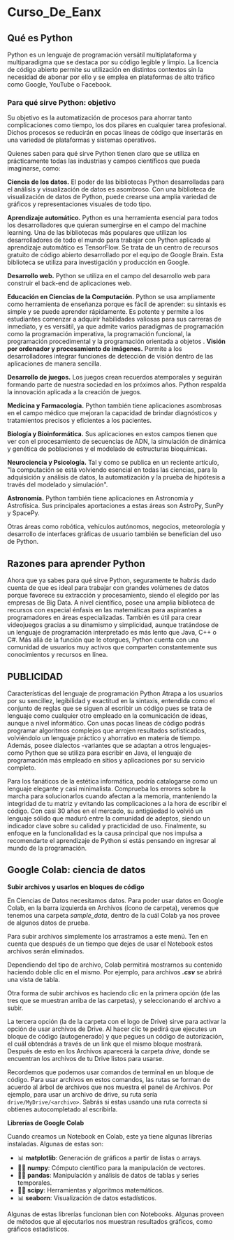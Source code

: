 # Curso_De_Eanx
## Qué es Python
Python es un lenguaje de programación versátil multiplataforma y multiparadigma que se destaca por su código legible y limpio. La licencia de código abierto permite su utilización en distintos contextos sin la necesidad de abonar por ello y se emplea en plataformas de alto tráfico como Google, YouTube o Facebook.

### Para qué sirve Python: objetivo
Su objetivo es la automatización de procesos para ahorrar tanto complicaciones como tiempo, los dos pilares en cualquier tarea profesional. Dichos procesos se reducirán en pocas líneas de código que insertarás en una variedad de plataformas y sistemas operativos.

Quienes saben para qué sirve Python tienen claro que se utiliza en prácticamente todas las industrias y campos científicos que pueda imaginarse, como:

**Ciencia de los datos.** El poder de las bibliotecas Python desarrolladas para el análisis y visualización de datos es asombroso. Con una biblioteca de visualización de datos de Python, puede crearse una amplia variedad de gráficos y representaciones visuales de todo tipo.

**Aprendizaje automático.** Python es una herramienta esencial para todos los desarrolladores que quieran sumergirse en el campo del machine learning. Una de las bibliotecas más populares que utilizan los desarrolladores de todo el mundo para trabajar con Python aplicado al aprendizaje automático es TensorFlow. Se trata de un centro de recursos gratuito de código abierto desarrollado por el equipo de Google Brain. Esta biblioteca se utiliza para investigación y producción en Google.

**Desarrollo web.** Python se utiliza en el campo del desarrollo web para construir el back-end de aplicaciones web.

**Educación en Ciencias de la Computación.** Python se usa ampliamente como herramienta de enseñanza porque es fácil de aprender: su sintaxis es simple y se puede aprender rápidamente. Es potente y permite a los estudiantes comenzar a adquirir habilidades valiosas para sus carreras de inmediato, y es versátil, ya que admite varios paradigmas de programación como la programación imperativa, la programación funcional, la programación procedimental y la programación orientada a objetos
.
**Visión por ordenador y procesamiento de imágenes.** Permite a los desarrolladores integrar  funciones de detección de visión dentro de las aplicaciones de manera sencilla.

**Desarrollo de juegos.** Los juegos crean recuerdos atemporales y seguirán formando parte de nuestra sociedad en los próximos años. Python respalda la innovación aplicada a la creación de juegos.

**Medicina y Farmacología.** Python también tiene aplicaciones asombrosas en el campo médico que mejoran la capacidad de brindar diagnósticos y tratamientos precisos y eficientes a los pacientes.

**Biología y Bioinformática.** Sus aplicaciones en estos campos tienen que ver con el procesamiento de secuencias de ADN, la simulación de dinámica y genética de poblaciones y el modelado de estructuras bioquímicas.

**Neurociencia y Psicología.** Tal y como se publica en un reciente artículo, "la computación se está volviendo esencial en todas las ciencias, para la adquisición y análisis de datos, la automatización y la prueba de hipótesis a través del modelado y simulación".

**Astronomía.** Python también tiene aplicaciones en Astronomía y Astrofísica. Sus principales aportaciones a estas áreas son AstroPy, SunPy y SpacePy.

Otras áreas como robótica, vehículos autónomos, negocios, meteorología y desarrollo de interfaces gráficas de usuario también se benefician del uso de Python.
## Razones para aprender Python
Ahora que ya sabes para qué sirve Python, seguramente te habrás dado cuenta de que es ideal para trabajar con grandes volúmenes de datos porque favorece su extracción y procesamiento, siendo el elegido por las empresas de Big Data. A nivel científico, posee una amplia biblioteca de recursos con especial énfasis en las matemáticas para aspirantes a programadores en áreas especializadas. También es útil para crear videojuegos gracias a su dinamismo y simplicidad, aunque tratándose de un lenguaje de programación interpretado es más lento que Java, C++ o C#. Más allá de la función que le otorgues, Python cuenta con una comunidad de usuarios muy activos que comparten constantemente sus conocimientos y recursos en línea.

## PUBLICIDAD

Características del lenguaje de programación Python
Atrapa a los usuarios por su sencillez, legibilidad y exactitud en la sintaxis, entendida como el conjunto de reglas que se siguen al escribir un código pues se trata de lenguaje como cualquier otro empleado en la comunicación de ideas, aunque a nivel informático. Con unas pocas líneas de código podrás programar algoritmos complejos que arrojen resultados sofisticados, volviéndolo un lenguaje práctico y ahorrativo en materia de tiempo. Además, posee dialectos -variantes que se adaptan a otros lenguajes- como Python que se utiliza para escribir en Java, el lenguaje de programación más empleado en sitios y aplicaciones por su servicio completo.

Para los fanáticos de la estética informática, podría catalogarse como un lenguaje elegante y casi minimalista. Comprueba los errores sobre la marcha para solucionarlos cuando afectan a la memoria, manteniendo la integridad de tu matriz y evitando las complicaciones a la hora de escribir el código. Con casi 30 años en el mercado, su antigüedad lo volvió un lenguaje sólido que maduró entre la comunidad de adeptos, siendo un indicador clave sobre su calidad y practicidad de uso. Finalmente, su enfoque en la funcionalidad es la causa principal que nos impulsa a recomendarte el aprendizaje de Python si estás pensando en ingresar al mundo de la programación.
## Google Colab: ciencia de datos

**Subir archivos y usarlos en bloques de código**

En Ciencias de Datos necesitamos datos. Para poder usar datos en Google Colab, en la barra izquierda en Archivos (ícono de carpeta), veremos que tenemos una carpeta *sample_data*, dentro de la cuál Colab ya nos provee de algunos datos de prueba.

Para subir archivos simplemente los arrastramos a este menú. Ten en cuenta que después de un tiempo que dejes de usar el Notebook estos archivos serán eliminados.

Dependiendo del tipo de archivo, Colab permitirá mostrarnos su contenido haciendo doble clic en el mismo. Por ejemplo, para archivos ***.csv*** se abrirá una vista de tabla.

Otra forma de subir archivos es haciendo clic en la primera opción (de las tres que se muestran arriba de las carpetas), y seleccionando el archivo a subir.

La tercera opción (la de la carpeta con el logo de Drive) sirve para activar la opción de usar archivos de Drive. Al hacer clic te pedirá que ejecutes un bloque de código (autogenerado) y que pegues un código de autorización, el cuál obtendrás a través de un link que el mismo bloque mostrará. Después de esto en los Archivos aparecerá la carpeta *drive*, donde se encuentran los archivos de tu Drive listos para usarse.

Recordemos que podemos usar comandos de terminal en un bloque de código. Para usar archivos en estos comandos, las rutas se forman de acuerdo al árbol de archivos que nos muestra el panel de Archivos. Por ejemplo, para usar un archivo de drive, su ruta sería `drive/MyDrive/<archivo>`. Sabrás si estas usando una ruta correcta si obtienes autocompletado al escribirla.

**Librerías de Google Colab**

Cuando creamos un Notebook en Colab, este ya tiene algunas librerías instaladas. Algunas de estas son:

- 📊 **matplotlib**: Generación de gráficos a partir de listas o arrays.
- 🧑‍💻 **numpy**: Cómputo científico para la manipulación de vectores.
- 🧑‍💻 **pandas**: Manipulación y análisis de datos de tablas y series temporales.
- 🧑‍💻 **scipy**: Herramientas y algoritmos matemáticos.
- 📊 **seaborn**: Visualización de datos estadísticos.

Algunas de estas librerías funcionan bien con Notebooks. Algunas proveen de métodos que al ejecutarlos nos muestran resultados gráficos, como gráficos estadísticos.
